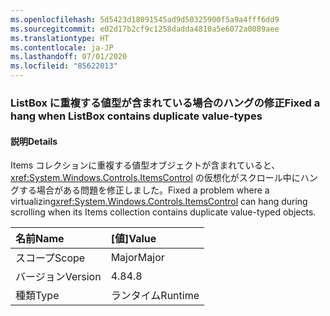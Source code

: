 ```yaml
---
ms.openlocfilehash: 5d5423d18091545ad9d50325900f5a9a4fff6dd9
ms.sourcegitcommit: e02d17b2cf9c1258dadda4810a5e6072a0089aee
ms.translationtype: HT
ms.contentlocale: ja-JP
ms.lasthandoff: 07/01/2020
ms.locfileid: "85622013"
---
```

### <a name="fixed-a-hang-when-listbox-contains-duplicate-value-types"></a><span data-ttu-id="e0280-101">ListBox に重複する値型が含まれている場合のハングの修正</span><span class="sxs-lookup"><span data-stu-id="e0280-101">Fixed a hang when ListBox contains duplicate value-types</span></span>

#### <a name="details"></a><span data-ttu-id="e0280-102">説明</span><span class="sxs-lookup"><span data-stu-id="e0280-102">Details</span></span>

<span data-ttu-id="e0280-103">Items コレクションに重複する値型オブジェクトが含まれていると、<xref:System.Windows.Controls.ItemsControl> の仮想化がスクロール中にハングする場合がある問題を修正しました。</span><span class="sxs-lookup"><span data-stu-id="e0280-103">Fixed a problem where a virtualizing<xref:System.Windows.Controls.ItemsControl> can hang during scrolling when its Items collection contains duplicate value-typed objects.</span></span>

| <span data-ttu-id="e0280-104">名前</span><span class="sxs-lookup"><span data-stu-id="e0280-104">Name</span></span>    | <span data-ttu-id="e0280-105">[値]</span><span class="sxs-lookup"><span data-stu-id="e0280-105">Value</span></span>       |
|:--------|:------------|
| <span data-ttu-id="e0280-106">スコープ</span><span class="sxs-lookup"><span data-stu-id="e0280-106">Scope</span></span>   |<span data-ttu-id="e0280-107">Major</span><span class="sxs-lookup"><span data-stu-id="e0280-107">Major</span></span>|
|<span data-ttu-id="e0280-108">バージョン</span><span class="sxs-lookup"><span data-stu-id="e0280-108">Version</span></span>|<span data-ttu-id="e0280-109">4.8</span><span class="sxs-lookup"><span data-stu-id="e0280-109">4.8</span></span>|
|<span data-ttu-id="e0280-110">種類</span><span class="sxs-lookup"><span data-stu-id="e0280-110">Type</span></span>|<span data-ttu-id="e0280-111">ランタイム</span><span class="sxs-lookup"><span data-stu-id="e0280-111">Runtime</span></span>|
